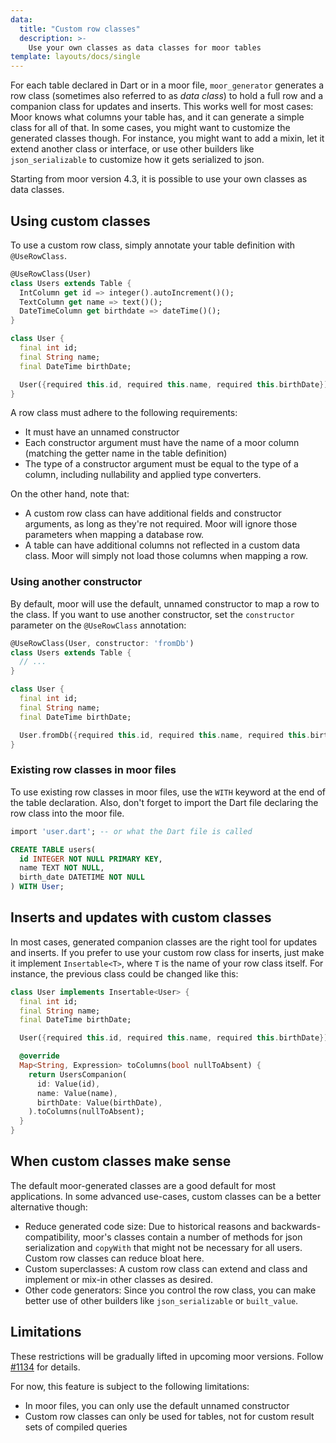 ```yaml
---
data:
  title: "Custom row classes"
  description: >-
    Use your own classes as data classes for moor tables
template: layouts/docs/single
---
```


For each table declared in Dart or in a moor file, `moor_generator` generates a row class (sometimes also referred to as _data class_)
to hold a full row and a companion class for updates and inserts.
This works well for most cases: Moor knows  what columns your table has, and it can generate a simple class for all of that.
In some cases, you might want to customize the generated classes though.
For instance, you might want to add a mixin, let it extend another class or interface, or use other builders like
`json_serializable` to customize how it gets serialized to json.

Starting from moor version 4.3, it is possible to use your own classes as data classes.

## Using custom classes

To use a custom row class, simply annotate your table definition with `@UseRowClass`.

```dart
@UseRowClass(User)
class Users extends Table {
  IntColumn get id => integer().autoIncrement()();
  TextColumn get name => text()();
  DateTimeColumn get birthdate => dateTime()();
}

class User {
  final int id;
  final String name;
  final DateTime birthDate;

  User({required this.id, required this.name, required this.birthDate});
}
```

A row class must adhere to the following requirements:

- It must have an unnamed constructor
- Each constructor argument must have the name of a moor column
  (matching the getter name in the table definition)
- The type of a constructor argument must be equal to the type of a column,
  including nullability and applied type converters.

On the other hand, note that:

- A custom row class can have additional fields and constructor arguments, as
  long as they're not required. Moor will ignore those parameters when mapping
  a database row.
- A table can have additional columns not reflected in a custom data class.
  Moor will simply not load those columns when mapping a row.

### Using another constructor

By default, moor will use the default, unnamed constructor to map a row to the class.
If you want to use another constructor, set the `constructor` parameter on the
`@UseRowClass` annotation:

```dart
@UseRowClass(User, constructor: 'fromDb')
class Users extends Table {
  // ...
}

class User {
  final int id;
  final String name;
  final DateTime birthDate;

  User.fromDb({required this.id, required this.name, required this.birthDate});
}
```

### Existing row classes in moor files

To use existing row classes in moor files, use the `WITH` keyword at the end of the
table declaration. Also, don't forget to import the Dart file declaring the row
class into the moor file.

```sql
import 'user.dart'; -- or what the Dart file is called

CREATE TABLE users(
  id INTEGER NOT NULL PRIMARY KEY,
  name TEXT NOT NULL,
  birth_date DATETIME NOT NULL
) WITH User;
```

## Inserts and updates with custom classes

In most cases, generated companion classes are the right tool for updates and inserts.
If you prefer to use your custom row class for inserts, just make it implement `Insertable<T>`, where
`T` is the name of your row class itself.
For instance, the previous class could be changed like this:

```dart
class User implements Insertable<User> {
  final int id;
  final String name;
  final DateTime birthDate;

  User({required this.id, required this.name, required this.birthDate});

  @override
  Map<String, Expression> toColumns(bool nullToAbsent) {
    return UsersCompanion(
      id: Value(id),
      name: Value(name),
      birthDate: Value(birthDate),
    ).toColumns(nullToAbsent);
  }
}
```

## When custom classes make sense

The default moor-generated classes are a good default for most applications.
In some advanced use-cases, custom classes can be a better alternative though:

- Reduce generated code size: Due to historical reasons and backwards-compatibility, moor's classes
  contain a number of methods for json serialization and `copyWith` that might not be necessary
  for all users.
  Custom row classes can reduce bloat here.
- Custom superclasses: A custom row class can extend and class and implement or mix-in other classes
  as desired.
- Other code generators: Since you control the row class, you can make better use of other builders like
  `json_serializable` or `built_value`.

## Limitations

These restrictions will be gradually lifted in upcoming moor versions. Follow [#1134](https://github.com/simolus3/moor/issues/1134) for details.

For now, this feature is subject to the following limitations:

- In moor files, you can only use the default unnamed constructor
- Custom row classes can only be used for tables, not for custom result sets of compiled queries

